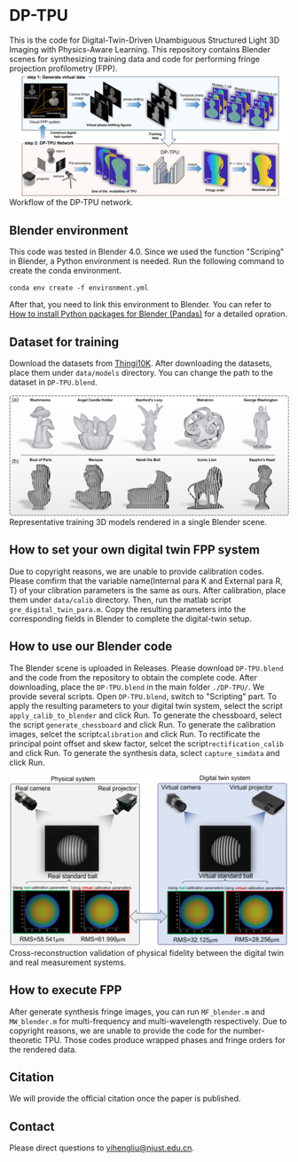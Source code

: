 # DP-TPU
This is the code for Digital-Twin-Driven Unambiguous Structured Light 3D Imaging with Physics-Aware Learning.
This repository contains Blender scenes for synthesizing training data and code for performing fringe projection profilometry (FPP).
![fig1](result/fig1.jpg)
Workflow of the DP-TPU network.

## Blender environment

This code was tested in Blender 4.0.
Since we used the function "Scriping" in Blender, a Python environment is needed.
Run the following command to create the conda environment.
```
conda env create -f environment.yml
```
After that, you need to link this environment to Blender. You can refer to [How to install Python packages for Blender (Pandas)](https://www.youtube.com/watch?v=gyRoY9QUNg0) for a detailed opration.

## Dataset for training
Download the datasets from [Thingi10K](https://github.com/Thingi10K/Thingi10K). After downloading the datasets, place them under `data/models` directory. You can change the path to the dataset in `DP-TPU.blend`.

![fig2](result/fig2.jpg)
Representative training 3D models rendered in a single Blender scene.

## How to set your own digital twin FPP system
Due to copyright reasons, we are unable to provide calibration codes. Please comfirm that the variable name(Internal para K and External para R, T) of your clibration parameters is the same as ours. After calibration, place them under `data/calib` directory.
Then, run the matlab script `gre_digital_twin_para.m`. Copy the resulting parameters into the corresponding fields in Blender to complete the digital-twin setup.

## How to use our Blender code
The Blender scene is uploaded in Releases. Please download `DP-TPU.blend` and the code from the repository to obtain the complete code. After downloading, place the `DP-TPU.blend` in the main folder `./DP-TPU/`.
We provide several scripts. Open `DP-TPU.blend`, switch to "Scripting" part. 
To apply the resulting parameters to your digital twin system, select the script `apply_calib_to_blender` and click Run.
To generate the chessboard, select the script `generate_chessboard` and click Run.
To generate the calibration images, selcet the script`calibration` and click Run. 
To rectificate the principal point offset and skew factor, selcet the script`rectification_calib` and click Run. 
To generate the synthesis data, sclect `capture_simdata` and click Run.

![fig3](result/fig3.jpg)
Cross-reconstruction validation of physical fidelity between the digital twin and real measurement systems.

## How  to execute FPP
After generate synthesis fringe images, you can run `MF_blender.m` and `MW_blender.m` for multi-frequency and multi-wavelength respectively. Due to copyright reasons, we are unable to provide the code for the number-theoretic TPU.
Those codes produce wrapped phases and fringe orders for the rendered data.

## Citation
We will provide the official citation once the paper is published.

## Contact
Please direct questions to yihengliu@njust.edu.cn.



